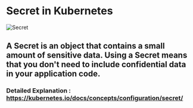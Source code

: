 # Secret in Kubernetes

![Secret](https://github.com/Vrukshali-26/DevOps/blob/main/images/secret.png)


## A Secret is an object that contains a small amount of sensitive data. Using a Secret means that you don't need to include confidential data in your application code.

### Detailed Explanation : https://kubernetes.io/docs/concepts/configuration/secret/
